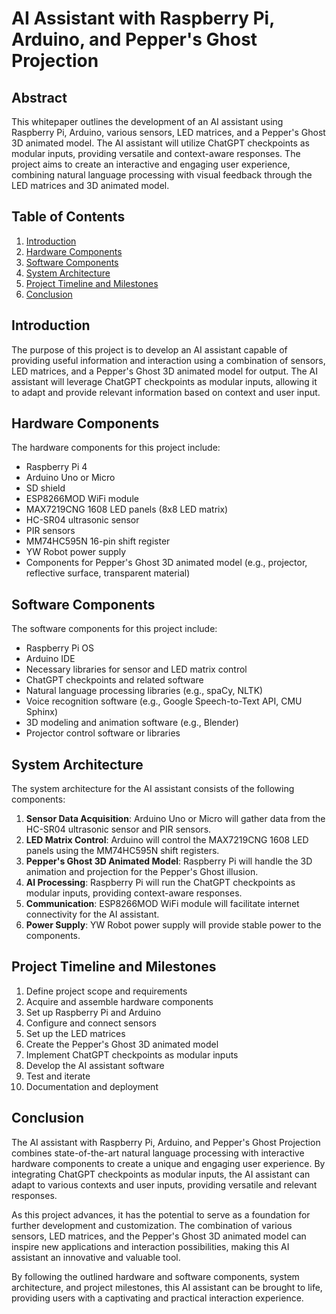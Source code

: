 # AI Assistant with Raspberry Pi, Arduino, and Pepper's Ghost Projection

## Abstract

This whitepaper outlines the development of an AI assistant using Raspberry Pi, Arduino, various sensors, LED matrices, and a Pepper's Ghost 3D animated model. The AI assistant will utilize ChatGPT checkpoints as modular inputs, providing versatile and context-aware responses. The project aims to create an interactive and engaging user experience, combining natural language processing with visual feedback through the LED matrices and 3D animated model.

## Table of Contents

1. [Introduction](#introduction)
2. [Hardware Components](#hardware-components)
3. [Software Components](#software-components)
4. [System Architecture](#system-architecture)
5. [Project Timeline and Milestones](#project-timeline-and-milestones)
6. [Conclusion](#conclusion)

## Introduction

The purpose of this project is to develop an AI assistant capable of providing useful information and interaction using a combination of sensors, LED matrices, and a Pepper's Ghost 3D animated model for output. The AI assistant will leverage ChatGPT checkpoints as modular inputs, allowing it to adapt and provide relevant information based on context and user input.

## Hardware Components

The hardware components for this project include:

- Raspberry Pi 4
- Arduino Uno or Micro
- SD shield
- ESP8266MOD WiFi module
- MAX7219CNG 1608 LED panels (8x8 LED matrix)
- HC-SR04 ultrasonic sensor
- PIR sensors
- MM74HC595N 16-pin shift register
- YW Robot power supply
- Components for Pepper's Ghost 3D animated model (e.g., projector, reflective surface, transparent material)

## Software Components

The software components for this project include:

- Raspberry Pi OS
- Arduino IDE
- Necessary libraries for sensor and LED matrix control
- ChatGPT checkpoints and related software
- Natural language processing libraries (e.g., spaCy, NLTK)
- Voice recognition software (e.g., Google Speech-to-Text API, CMU Sphinx)
- 3D modeling and animation software (e.g., Blender)
- Projector control software or libraries

## System Architecture

The system architecture for the AI assistant consists of the following components:

1. **Sensor Data Acquisition**: Arduino Uno or Micro will gather data from the HC-SR04 ultrasonic sensor and PIR sensors.
2. **LED Matrix Control**: Arduino will control the MAX7219CNG 1608 LED panels using the MM74HC595N shift registers.
3. **Pepper's Ghost 3D Animated Model**: Raspberry Pi will handle the 3D animation and projection for the Pepper's Ghost illusion.
4. **AI Processing**: Raspberry Pi will run the ChatGPT checkpoints as modular inputs, providing context-aware responses.
5. **Communication**: ESP8266MOD WiFi module will facilitate internet connectivity for the AI assistant.
6. **Power Supply**: YW Robot power supply will provide stable power to the components.

## Project Timeline and Milestones

1. Define project scope and requirements
2. Acquire and assemble hardware components
3. Set up Raspberry Pi and Arduino
4. Configure and connect sensors
5. Set up the LED matrices
6. Create the Pepper's Ghost 3D animated model
7. Implement ChatGPT checkpoints as modular inputs
8. Develop the AI assistant software
9. Test and iterate
10. Documentation and deployment

## Conclusion

The AI assistant with Raspberry Pi, Arduino, and Pepper's Ghost Projection combines state-of-the-art natural language processing with interactive hardware components to create a unique and engaging user experience. By integrating ChatGPT checkpoints as modular inputs, the AI assistant can adapt to various contexts and user inputs, providing versatile and relevant responses.

As this project advances, it has the potential to serve as a foundation for further development and customization. The combination of various sensors, LED matrices, and the Pepper's Ghost 3D animated model can inspire new applications and interaction possibilities, making this AI assistant an innovative and valuable tool.

By following the outlined hardware and software components, system architecture, and project milestones, this AI assistant can be brought to life, providing users with a captivating and practical interaction experience.
